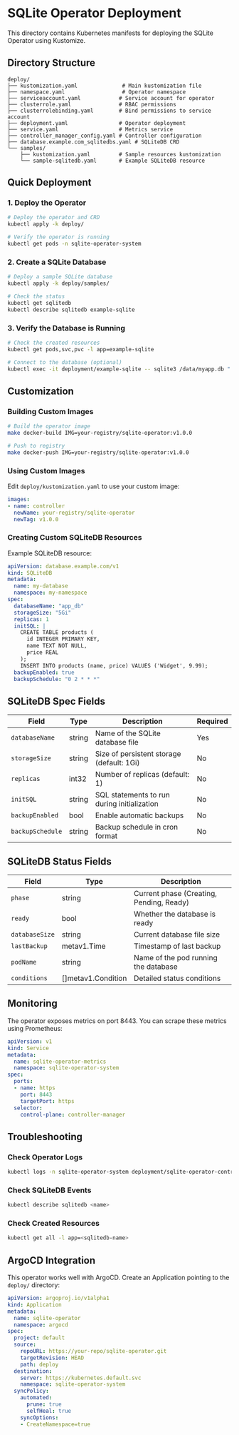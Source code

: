 # SQLite Operator Deployment

This directory contains Kubernetes manifests for deploying the SQLite Operator using Kustomize.

## Directory Structure

```
deploy/
├── kustomization.yaml              # Main kustomization file
├── namespace.yaml                  # Operator namespace
├── serviceaccount.yaml            # Service account for operator
├── clusterrole.yaml               # RBAC permissions
├── clusterrolebinding.yaml        # Bind permissions to service account
├── deployment.yaml                # Operator deployment
├── service.yaml                   # Metrics service
├── controller_manager_config.yaml # Controller configuration
├── database.example.com_sqlitedbs.yaml # SQLiteDB CRD
└── samples/
    ├── kustomization.yaml         # Sample resources kustomization
    └── sample-sqlitedb.yaml       # Example SQLiteDB resource
```

## Quick Deployment

### 1. Deploy the Operator

```bash
# Deploy the operator and CRD
kubectl apply -k deploy/

# Verify the operator is running
kubectl get pods -n sqlite-operator-system
```

### 2. Create a SQLite Database

```bash
# Deploy a sample SQLite database
kubectl apply -k deploy/samples/

# Check the status
kubectl get sqlitedb
kubectl describe sqlitedb example-sqlite
```

### 3. Verify the Database is Running

```bash
# Check the created resources
kubectl get pods,svc,pvc -l app=example-sqlite

# Connect to the database (optional)
kubectl exec -it deployment/example-sqlite -- sqlite3 /data/myapp.db ".schema"
```

## Customization

### Building Custom Images

```bash
# Build the operator image
make docker-build IMG=your-registry/sqlite-operator:v1.0.0

# Push to registry
make docker-push IMG=your-registry/sqlite-operator:v1.0.0
```

### Using Custom Images

Edit `deploy/kustomization.yaml` to use your custom image:

```yaml
images:
- name: controller
  newName: your-registry/sqlite-operator
  newTag: v1.0.0
```

### Creating Custom SQLiteDB Resources

Example SQLiteDB resource:

```yaml
apiVersion: database.example.com/v1
kind: SQLiteDB
metadata:
  name: my-database
  namespace: my-namespace
spec:
  databaseName: "app_db"
  storageSize: "5Gi"
  replicas: 1
  initSQL: |
    CREATE TABLE products (
      id INTEGER PRIMARY KEY,
      name TEXT NOT NULL,
      price REAL
    );
    INSERT INTO products (name, price) VALUES ('Widget', 9.99);
  backupEnabled: true
  backupSchedule: "0 2 * * *"
```

## SQLiteDB Spec Fields

| Field | Type | Description | Required |
|-------|------|-------------|----------|
| `databaseName` | string | Name of the SQLite database file | Yes |
| `storageSize` | string | Size of persistent storage (default: 1Gi) | No |
| `replicas` | int32 | Number of replicas (default: 1) | No |
| `initSQL` | string | SQL statements to run during initialization | No |
| `backupEnabled` | bool | Enable automatic backups | No |
| `backupSchedule` | string | Backup schedule in cron format | No |

## SQLiteDB Status Fields

| Field | Type | Description |
|-------|------|-------------|
| `phase` | string | Current phase (Creating, Pending, Ready) |
| `ready` | bool | Whether the database is ready |
| `databaseSize` | string | Current database file size |
| `lastBackup` | metav1.Time | Timestamp of last backup |
| `podName` | string | Name of the pod running the database |
| `conditions` | []metav1.Condition | Detailed status conditions |

## Monitoring

The operator exposes metrics on port 8443. You can scrape these metrics using Prometheus:

```yaml
apiVersion: v1
kind: Service
metadata:
  name: sqlite-operator-metrics
  namespace: sqlite-operator-system
spec:
  ports:
  - name: https
    port: 8443
    targetPort: https
  selector:
    control-plane: controller-manager
```

## Troubleshooting

### Check Operator Logs

```bash
kubectl logs -n sqlite-operator-system deployment/sqlite-operator-controller-manager -c manager
```

### Check SQLiteDB Events

```bash
kubectl describe sqlitedb <name>
```

### Check Created Resources

```bash
kubectl get all -l app=<sqlitedb-name>
```

## ArgoCD Integration

This operator works well with ArgoCD. Create an Application pointing to the `deploy/` directory:

```yaml
apiVersion: argoproj.io/v1alpha1
kind: Application
metadata:
  name: sqlite-operator
  namespace: argocd
spec:
  project: default
  source:
    repoURL: https://your-repo/sqlite-operator.git
    targetRevision: HEAD
    path: deploy
  destination:
    server: https://kubernetes.default.svc
    namespace: sqlite-operator-system
  syncPolicy:
    automated:
      prune: true
      selfHeal: true
    syncOptions:
    - CreateNamespace=true
```